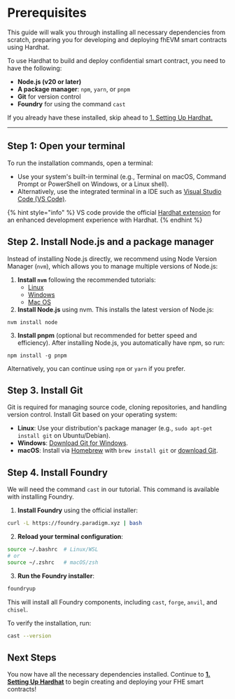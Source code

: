 # Prerequisites

This guide will walk you through installing all necessary dependencies from scratch, preparing you for developing and deploying fhEVM smart contracts using Hardhat.

To use Hardhat to build and deploy confidential smart contract, you need to have the following:

- **Node.js (v20 or later)**
- **A package manager**: `npm`, `yarn`, or `pnpm`
- **Git** for version control
- **Foundry** for using the command `cast`

If you already have these installed, skip ahead to [1. Setting Up Hardhat.](1.-setting-up-hardhat.md)

---

## Step 1: Open your terminal

To run the installation commands, open a terminal:

- Use your system's built-in terminal (e.g., Terminal on macOS, Command Prompt or PowerShell on Windows, or a Linux shell).
- Alternatively, use the integrated terminal in a IDE such as [Visual Studio Code (VS Code)](https://code.visualstudio.com/).

{% hint style="info" %}
VS code provide the official [Hardhat extension](https://hardhat.org/hardhat-vscode) for an enhanced development experience with Hardhat.
{% endhint %}

## Step 2. Install Node.js and a package manager&#x20;

Instead of installing Node.js directly, we recommend using Node Version Manager (`nvm`), which allows you to manage multiple versions of Node.js:

1. **Install `nvm`** following the recommended tutorials:
   - [Linux](https://tecadmin.net/how-to-install-nvm-on-ubuntu-20-04/)
   - [Windows ](https://github.com/coreybutler/nvm-windows/blob/master/README.md#installation--upgrades)
   - [Mac OS](https://tecadmin.net/install-nvm-macos-with-homebrew/)
2. **Install Node.js** using nvm. This installs the latest version of Node.js:

```
nvm install node
```

3. **Install pnpm** (optional but recommended for better speed and efficiency). After installing Node.js, you automatically have npm, so run:

```
npm install -g pnpm
```

&#x20; Alternatively, you can continue using `npm` or `yarn` if you prefer.

## Step 3. Install Git

Git is required for managing source code, cloning repositories, and handling version control. Install Git based on your operating system:

- **Linux**: Use your distribution's package manager (e.g., `sudo apt-get install git` on Ubuntu/Debian).
- **Windows**: [Download Git for Windows](https://git-scm.com/download/win).
- **macOS**: Install via [Homebrew](https://brew.sh/) with `brew install git` or [download Git](https://git-scm.com/download/mac).

## Step 4. Install Foundry

We will need the command `cast` in our tutorial. This command is available with installing Foundry.

1. **Install Foundry** using the official installer:

```bash
curl -L https://foundry.paradigm.xyz | bash
```

2. **Reload your terminal configuration**:

```bash
source ~/.bashrc  # Linux/WSL
# or
source ~/.zshrc   # macOS/zsh
```

3. **Run the Foundry installer**:

```bash
foundryup
```

This will install all Foundry components, including `cast`, `forge`, `anvil`, and `chisel`.

To verify the installation, run:

```bash
cast --version
```

## Next Steps

You now have all the necessary dependencies installed. Continue to [**1. Setting Up Hardhat**](1.-setting-up-hardhat.md) to begin creating and deploying your FHE smart contracts!
